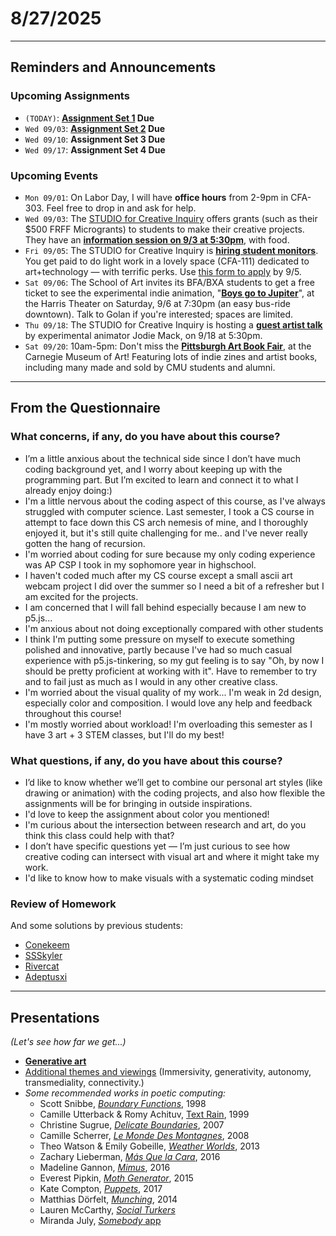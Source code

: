 # 8/27/2025

---

## Reminders and Announcements

### Upcoming Assignments

* `(TODAY)`: **[**Assignment Set 1**](../assignments/assignment_1.md) Due**
* `Wed 09/03`: **[**Assignment Set 2**](../assignments/assignment_2.md) Due**
* `Wed 09/10`: **Assignment Set 3 Due**
* `Wed 09/17`: **Assignment Set 4 Due**

### Upcoming Events

* `Mon 09/01`: On Labor Day, I will have **office hours** from 2-9pm in CFA-303. Feel free to drop in and ask for help.
* `Wed 09/03`: The [STUDIO for Creative Inquiry](https://studioforcreativeinquiry.org/)  offers grants (such as their $500 FRFF Microgrants) to students to make their creative projects. They have an [**information session on 9/3 at 5:30pm**](https://studioforcreativeinquiry.org/events/dropin25), with food.
* `Fri 09/05`: The STUDIO for Creative Inquiry is [**hiring student monitors**](https://www.instagram.com/p/DN1R91u3u2h/). You get paid to do light work in a lovely space (CFA-111) dedicated to art+technology — with terrific perks. Use [this form to apply](https://tinyurl.com/sfcimonitor25) by 9/5.
* `Sat 09/06`: The School of Art invites its BFA/BXA students to get a free ticket to see the experimental indie animation, "[**Boys go to Jupiter**](https://trustarts.org/production/103175/boys-go-to-jupiter)", at the Harris Theater on Saturday, 9/6 at 7:30pm (an easy bus-ride downtown). Talk to Golan if you're interested; spaces are limited.
* `Thu 09/18`: The STUDIO for Creative Inquiry is hosting a [**guest artist talk**](https://studioforcreativeinquiry.org/events/jodiemack25) by experimental animator Jodie Mack, on 9/18 at 5:30pm. 
* `Sat 09/20`: 10am-5pm: Don't miss the [**Pittsburgh Art Book Fair**](https://carnegieart.org/event/pittsburgh-art-book-fair-2025/), at the Carnegie Museum of Art! Featuring lots of indie zines and artist books, including many made and sold by CMU students and alumni.

---

## From the Questionnaire

### What concerns, if any, do you have about this course?

* I’m a little anxious about the technical side since I don’t have much coding background yet, and I worry about keeping up with the programming part. But I’m excited to learn and connect it to what I already enjoy doing:)
* I'm a little nervous about the coding aspect of this course, as I've always struggled with computer science. Last semester, I took a CS course in attempt to face down this CS arch nemesis of mine, and I thoroughly enjoyed it, but it's still quite challenging for me.. and I've never really gotten the hang of recursion.
* I'm worried about coding for sure because my only coding experience was AP CSP I took in my sophomore year in highschool.
* I haven't coded much after my CS course except a small ascii art webcam project I did over the summer so I need a bit of a refresher but I am excited for the projects.
* I am concerned that I will fall behind especially because I am new to p5.js...
* I'm anxious about not doing exceptionally compared with other students
* I think I'm putting some pressure on myself to execute something polished and innovative, partly because I've had so much casual experience with p5.js-tinkering, so my gut feeling is to say "Oh, by now I should be pretty proficient at working with it". Have to remember to try and to fail just as much as I would in any other creative class.
* I'm worried about the visual quality of my work... I'm weak in 2d design, especially color and composition. I would love any help and feedback throughout this course!
* I'm mostly worried about workload! I'm overloading this semester as I have 3 art + 3 STEM classes, but I'll do my best!

### What questions, if any, do you have about this course?

* I’d like to know whether we’ll get to combine our personal art styles (like drawing or animation) with the coding projects, and also how flexible the assignments will be for bringing in outside inspirations.
* I'd love to keep the assignment about color you mentioned! 
* I'm curious about the intersection between research and art, do you think this class could help with that?
* I don’t have specific questions yet — I’m just curious to see how creative coding can intersect with visual art and where it might take my work.
* I'd like to know how to make visuals with a systematic coding mindset

### Review of Homework

And some solutions by previous students: 

* [Conekeem](https://openprocessing.org/sketch/1997011)
* [SSSkyler](https://openprocessing.org/sketch/1999659)
* [Rivercat](https://openprocessing.org/sketch/1452400)
* [Adeptusxi](https://openprocessing.org/sketch/2334961)


---

## Presentations

*(Let's see how far we get...)*

* [**Generative art**](https://github.com/golanlevin/60-120/blob/main/2025/lectures/creative_code/readme.md)
* [Additional themes and viewings](https://courses.ideate.cmu.edu/60-212/s2022/daily-notes/01-19-hello/themes-and-viewings/) (Immersivity, generativity, autonomy, transmediality, connectivity.)
* *Some recommended works in poetic computing:*
	* Scott Snibbe, [*Boundary Functions*](https://www.snibbe.com/digital-art#/projects/interactive/boundaryfunctions/), 1998
	* Camille Utterback & Romy Achituv, [Text Rain](https://www.youtube.com/watch?v=f_u3sSffS78), 1999
	* Christine Sugrue, [*Delicate Boundaries*](http://csugrue.com/delicateboundaries/), 2007
	* Camille Scherrer, [*Le Monde Des Montagnes*](https://vimeo.com/49153795), 2008
	* Theo Watson & Emily Gobeille, [*Weather Worlds*](http://design-io.com/projects/WeatherWorlds/), 2013
	* Zachary Lieberman, [*Más Que la Cara*](https://vimeo.com/211271693), 2016
	* Madeline Gannon, [*Mimus*](https://atonaton.com/mimus/), 2016
	* Everest Pipkin, [*Moth Generator*](https://twitter.com/mothgenerator), 2015
	* Kate Compton, [*Puppets*](http://www.galaxykate.com/apps/unpublic/puppet/index.html), 2017
	* Matthias Dörfelt, [*Munching*](https://www.mokafolio.de/works/Munching), 2014
	* Lauren McCarthy, [*Social Turkers*](http://lauren-mccarthy.com/Social-Turkers)
	* Miranda July, [*Somebody* app](https://vimeo.com/105256055)


